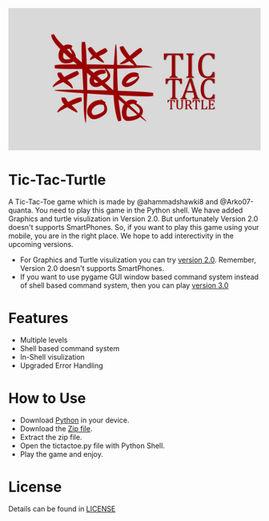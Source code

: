 ![tick](https://github.com/ahammadshawki8/Tic-Tac-Turtle/blob/master/tic.jpg)
# Tic-Tac-Turtle
A Tic-Tac-Toe game which is made by @ahammadshawki8 and @Arko07-quanta. You need to play this game in the Python shell. We have added Graphics and turtle visulization in Version 2.0. But unfortunately Version 2.0 doesn't supports SmartPhones. So, if you want to play this game using your mobile, you are in the right place. We hope to add interectivity in the upcoming versions.

* For Graphics and Turtle visulization you can try [version 2.0](https://github.com/ahammadshawki8/Tick-Tac-Turtle/tree/master). Remember, Version 2.0 doesn't supports SmartPhones.
* If you want to use pygame GUI window based command system instead of shell based command system, then you can play [version 3.0](https://github.com/ahammadshawki8/Tic-Tac-Turtle)

# Features
* Multiple levels
* Shell based command system
* In-Shell visulization
* Upgraded Error Handling

# How to Use
* Download [Python](https://www.python.org/downloads/) in your device.
* Download the [Zip file](https://codeload.github.com/ahammadshawki8/Tic-Tac-Turtle/zip/V1.0).
* Extract the zip file.
* Open the tictactoe.py file with Python Shell.
* Play the game and enjoy.

# License
Details can be found in [LICENSE](LICENSE)


